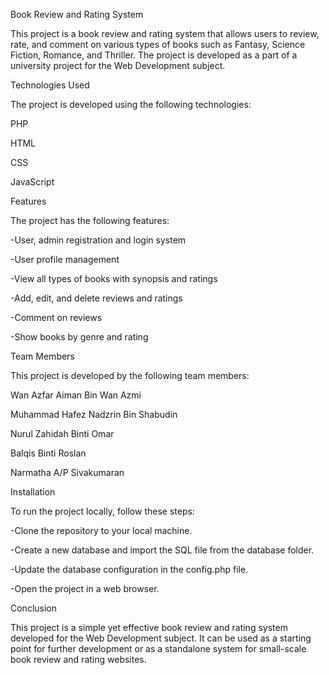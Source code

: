 Book Review and Rating System

This project is a book review and rating system that allows users to review, rate, and comment on various types of books such as Fantasy, Science Fiction, Romance, and Thriller. The project is developed as a part of a university project for the Web Development subject.



Technologies Used

The project is developed using the following technologies:

PHP

HTML

CSS

JavaScript



Features

The project has the following features:

-User, admin registration and login system

-User profile management

-View all types of books with synopsis and ratings

-Add, edit, and delete reviews and ratings

-Comment on reviews

-Show books by genre and rating



Team Members


This project is developed by the following team members:

Wan Azfar Aiman Bin Wan Azmi

Muhammad Hafez Nadzrin Bin Shabudin

Nurul Zahidah Binti Omar

Balqis Binti Roslan

Narmatha A/P Sivakumaran



Installation


To run the project locally, follow these steps:


-Clone the repository to your local machine.

-Create a new database and import the SQL file from the database folder.

-Update the database configuration in the config.php file.

-Open the project in a web browser.



Conclusion

This project is a simple yet effective book review and rating system developed for the Web Development subject. It can be used as a starting point for further development or as a standalone system for small-scale book review and rating websites.
